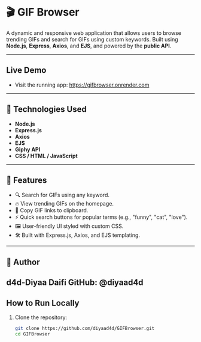 # 🎬 GIF Browser

A dynamic and responsive web application that allows users to browse trending GIFs and search for GIFs using custom keywords. Built using **Node.js**, **Express**, **Axios**, and **EJS**, and powered by the **public API**.

---

## Live Demo
- Visit the running app: https://gifbrowser.onrender.com

---

## 🧰 Technologies Used

- **Node.js**
- **Express.js**
- **Axios**
- **EJS**
- **Giphy API**
- **CSS / HTML / JavaScript**

---

## 🌟 Features

- 🔍 Search for GIFs using any keyword.
- 🔥 View trending GIFs on the homepage.
- 📎 Copy GIF links to clipboard.
- ⚡ Quick search buttons for popular terms (e.g., "funny", "cat", "love").
- 🖼️ User-friendly UI styled with custom CSS.
- 🛠️ Built with Express.js, Axios, and EJS templating.

---

## 🙋 Author
d4d-Diyaa Daifi
GitHub: @diyaad4d
---

## How to Run Locally

1. Clone the repository:

   ```bash
   git clone https://github.com/diyaad4d/GIFBrowser.git
   cd GIFBrowser
   ```
   
